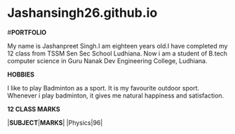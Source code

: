 # Jashansingh26.github.io

#**PORTFOLIO**

My name is Jashanpreet Singh.I am eighteen years old.I have completed my 12 class from TSSM Sen Sec School Ludhiana. Now i am a student of B.tech computer science in Guru Nanak Dev Engineering College, Ludhiana.

**HOBBIES**

I like to play Badminton as a sport.
It is my favourite outdoor sport. Whenever i play badminton, it gives me natural happiness and satisfaction.

**12 CLASS MARKS**

|**SUBJECT**|**MARKS**|
|Physics|96|

